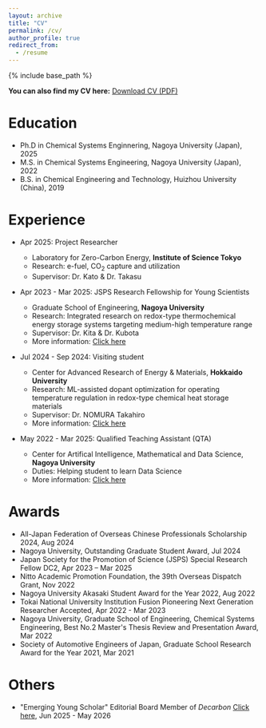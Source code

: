 ```yaml
---
layout: archive
title: "CV"
permalink: /cv/
author_profile: true
redirect_from:
  - /resume
---
```


{% include base_path %}

**You can also find my CV here:** [Download CV (PDF)](/files/cv.pdf)  

Education
======
* Ph.D in Chemical Systems Enginnering, Nagoya University (Japan), 2025
* M.S. in Chemical Systems Engineering, Nagoya University (Japan), 2022
* B.S. in Chemical Engineering and Technology, Huizhou University (China), 2019

Experience
======
* Apr 2025: Project Researcher
  * Laboratory for Zero-Carbon Energy, **Institute of Science Tokyo**
  * Research: e-fuel, CO<sub>2</sub> capture and utilization
  * Supervisor: Dr. Kato & Dr. Takasu

* Apr 2023 - Mar 2025: JSPS Research Fellowship for Young Scientists
  * Graduate School of Engineering, **Nagoya University**
  * Research: Integrated research on redox-type thermochemical energy storage systems targeting medium-high temperature range
  * Supervisor: Dr. Kita & Dr. Kubota
  * More information: [Click here](https://kaken.nii.ac.jp/en/grant/KAKENHI-PROJECT-23KJ1071)

* Jul 2024 - Sep 2024: Visiting student
  * Center for Advanced Research of Energy & Materials, **Hokkaido University**
  * Research: ML-assisted dopant optimization for operating temperature regulation in redox-type chemical heat storage materials
  * Supervisor: Dr. NOMURA Takahiro
  * More information: [Click here](https://www.eng.hokudai.ac.jp/labo/exergy/)

* May 2022 - Mar 2025: Qualified Teaching Assistant (QTA)
  * Center for Artifical Intelligence, Mathematical and Data Science, **Nagoya University**
  * Duties: Helping student to learn Data Science
  * More information: [Click here](https://www.mds.nagoya-u.ac.jp/)

Awards
======
* All-Japan Federation of Overseas Chinese Professionals Scholarship 2024, Aug 2024
* Nagoya University, Outstanding Graduate Student Award, Jul 2024
* Japan Society for the Promotion of Science (JSPS) Special Research Fellow DC2, Apr 2023 – Mar 2025
* Nitto Academic Promotion Foundation, the 39th Overseas Dispatch Grant, Nov 2022
* Nagoya University Akasaki Student Award for the Year 2022, Aug 2022
* Tokai National University Institution Fusion Pioneering Next Generation Researcher Accepted, Apr 2022 - Mar 2023
* Nagoya University, Graduate School of Engineering, Chemical Systems Engineering, Best No.2 Master's Thesis Review and Presentation Award, Mar 2022
* Society of Automotive Engineers of Japan, Graduate School Research Award for the Year 2021, Mar 2021

Others
======
* "Emerging Young Scholar" Editorial Board Member of *Decarbon* [Click here](https://www.sciencedirect.com/journal/decarbon), Jun 2025 - May 2026 
